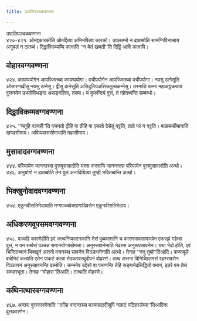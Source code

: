```yaml
---
title: उपालिपञ्चकवण्णना

---
```

उपालिपञ्चकवण्णना  
४२०-४२१. ओमद्दकारकोति ओमद्दित्वा अभिभवित्वा कारको। उपत्थम्भो न दातब्बोति सामग्गिविनासाय अनुबलं न दातब्बं। दिट्ठाविकम्मम्पि कत्वाति ‘‘न मेतं खमती’’ति दिट्ठिं आवि कत्वापि।  


## वोहारवग्गवण्णना

४२४. कायप्पयोगेन आपज्जितब्बा कायप्पयोगा। वचीपयोगेन आपज्जितब्बा वचीपयोगा। नवसु ठानेसूति ओसारणादीसु नवसु ठानेसु। द्वीसु ठानेसूति ञत्तिदुतियञत्तिचतुत्थकम्मेसु। तस्माति यस्मा महाअट्ठकथायं वुत्तनयेन उभतोविभङ्गा असङ्गहिता, तस्मा। यं कुरुन्दियं वुत्तं, तं गहेतब्बन्ति सम्बन्धो।  


## दिट्ठाविकम्मवग्गवण्णना

४२५. ‘‘चतूहि पञ्चही’’ति वचनतो द्वीहि वा तीहि वा एकतो देसेतुं वट्टति, ततो परं न वट्टति। माळकसीमायाति खण्डसीमाय। अविप्पवाससीमायाति महासीमाय।  


## मुसावादवग्गवण्णना

४४४. परियायेन जानन्तस्स वुत्तमुसावादोति यस्स कस्सचि जानन्तस्स परियायेन वुत्तमुसावादोति अत्थो।  
४४६. अनुयोगो न दातब्बोति तेन वुत्तं अनादियित्वा तुण्ही भवितब्बन्ति अत्थो।  


## भिक्खुनोवादवग्गवण्णना

४५४. एकूनवीसतिभेदायाति मग्गपच्चवेक्खणादिवसेन एकूनवीसतिभेदाय।  


## अधिकरणवूपसमवग्गवण्णना

४५८. पञ्चहि कारणेहीति इदं अत्थनिप्फादनकानि तेसं पुब्बभागानि च कारणभावसामञ्ञेन एकज्झं गहेत्वा वुत्तं, न पन सब्बेसं पञ्चन्नं समानयोगक्खेमत्ता। अनुस्सावनेनाति भेदस्स अनुरूपसावनेन। यथा भेदो होति, एवं भिन्दितब्बानं भिक्खूनं अत्तनो वचनस्स सावनेन विञ्ञापनेनाति अत्थो। तेनाह ‘‘ननु तुम्हे’’तिआदि। कण्णमूले वचीभेदं कत्वाति एतेन पाकटं कत्वा भेदकरवत्थुदीपनं वोहरणं। तत्थ अत्तना विनिच्छितमत्तं रहस्सवसेन विञ्ञापनं अनुस्सावनन्ति दस्सेति। कम्ममेव उद्देसो वा पमाणन्ति तेहि सङ्घभेदसिद्धितो पमाणं, इतरे पन तेसं सम्भारभूता। तेनाह ‘‘वोहारा’’तिआदि। तत्थाति वोहरणे।  


## कथिनत्थारवग्गवण्णना

४६७. अन्तरा वुत्तकारणेनाति ‘‘तञ्हि वन्दन्तस्स मञ्चपादादीसुपि नलाटं पटिहञ्ञेय्या’’तिआदिना वुत्तकारणेन।  